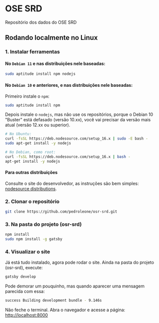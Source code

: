 # OSE SRD
Repositório dos dados do OSE SRD

## Rodando localmente no Linux

### 1. Instalar ferramentas
#### No `Debian 11` e nas distribuições nele baseadas:
```sh
sudo aptitude install npm nodejs
```
#### No `Debian 10` e anteriores, e nas distribuições nele baseadas:
Primeiro instale o `npm`:
```sh
sudo aptitude install npm
```
Depois instale o `nodejs`, mas não use os repositórios, porque o Debian 10 "Buster" está defasado (versão 10.xx), você vai precisar da versão mais atual (versão 12.xx ou superior).
```sh
# No Ubuntu:
curl -fsSL https://deb.nodesource.com/setup_16.x | sudo -E bash -
sudo apt-get install -y nodejs

# No Debian, como root:
curl -fsSL https://deb.nodesource.com/setup_16.x | bash -
apt-get install -y nodejs
```
#### Para outras distribuições
Consulte o site do desenvolvedor, as instruções são bem simples: [nodesource distributions](https://github.com/nodesource/distributions/blob/master/README.md).
### 2. Clonar o repositório
```sh
git clone https://github.com/pedroleone/osr-srd.git
```
### 3. Na pasta do projeto (osr-srd)
```sh
npm install
sudo npm install -g gatsby
```
### 4. Visualizar o site
Já está tudo instalado, agora pode rodar o site. Ainda na pasta do projeto (osr-srd), execute:
```sh
gatsby develop
```
Pode demorar um pouquinho, mas quando aparecer uma mensagem parecida com essa:
```sh
success Building development bundle - 9.146s
```
Não feche o terminal. Abra o navegador e acesse a página: [http://localhost:8000](http://localhost:8000)
